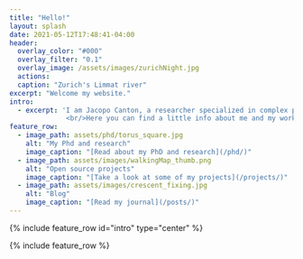 ```yaml
---
title: "Hello!"
layout: splash
date: 2021-05-12T17:48:41-04:00
header:
  overlay_color: "#000"
  overlay_filter: "0.1"
  overlay_image: /assets/images/zurichNight.jpg
  actions:
  caption: "Zurich's Limmat river"
excerpt: "Welcome my website."
intro: 
  - excerpt: 'I am Jacopo Canton, a researcher specialized in complex physics simulations.
              <br/>Here you can find a little info about me and my work.'
feature_row:
  - image_path: assets/phd/torus_square.jpg
    alt: "My Phd and research"
    image_caption: "[Read about my PhD and research](/phd/)"
  - image_path: assets/images/walkingMap_thumb.png
    alt: "Open source projects"
    image_caption: "[Take a look at some of my projects](/projects/)"
  - image_path: assets/images/crescent_fixing.jpg
    alt: "Blog"
    image_caption: "[Read my journal](/posts/)"
---
```


{% include feature_row id="intro" type="center" %}

{% include feature_row %}
